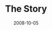 ---
layout: message
category: message
series: "Unlock(ed)"
title: "The Story"
date: 2008-10-05
audio-description: "Brian Tome discusses God's plan for his creation and how we're each to be \"unlocked\" and to \"unlock\" others."
audio: "http://s3.amazonaws.com/crossroadsaudiomessages/Unlocked_Week1_The_Story_10-5-2008_Tome.mp3"
audio-title: "Unlock(ed)&#58; The Story"
audio-duration: "36:22"
notes-description: " "
notes: "http://www.crossroads.net/players/media/hq/SN_10_04-05_08.pdf "
notes-title: "Unlock(ed)&#58; The Story (Study Notes)"
program-description: ""
program: "http://www.crossroads.net/players/media/hq/1004_05Program.pdf"
program-title: "Unlock(ed): The Story (Program)"
video-description: "In the first part of the Unlock(ed) series, Brian Tome discusses the story of God and his plans for his creation."
video-title: "Unlock(ed)&#58; The Story"
video: "https://s3.amazonaws.com/crossroadsvideomessages/Unlocked1.mp4"
video-poster: "https://www.crossroads.net/uploadedfiles/unlocked1-still.jpg"
---